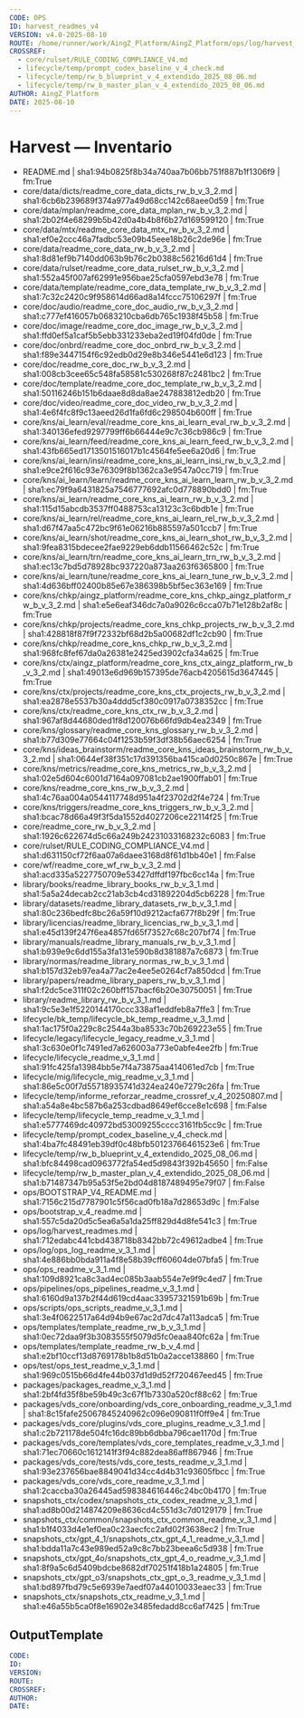 ```yaml
---
CODE: OPS
ID: harvest_readmes_v4
VERSION: v4.0-2025-08-10
ROUTE: /home/runner/work/AingZ_Platform/AingZ_Platform/ops/log/harvest_readmes.md
CROSSREF:
  - core/rulset/RULE_CODING_COMPLIANCE_V4.md
  - lifecycle/temp/prompt_codex_baseline_v_4_check.md
  - lifecycle/temp/rw_b_blueprint_v_4_extendido_2025_08_06.md
  - lifecycle/temp/rw_b_master_plan_v_4_extendido_2025_08_06.md
AUTHOR: AingZ_Platform
DATE: 2025-08-10
---
```

# Harvest — Inventario

- README.md | sha1:94b0825f8b34a740aa7b06bb751f887b1f1306f9 | fm:True
- core/data/dicts/readme_core_data_dicts_rw_b_v_3_2.md | sha1:6cb6b239689f374a977a49d68cc142c68aee0d59 | fm:True
- core/data/mplan/readme_core_data_mplan_rw_b_v_3_2.md | sha1:2b02f4e68299b5b42d0a4b4b8f6b27d169599120 | fm:True
- core/data/mtx/readme_core_data_mtx_rw_b_v_3_2.md | sha1:ef0e2ccc46a7fadbc53e09b45eee18b26c2de96e | fm:True
- core/data/readme_core_data_rw_b_v_3_2.md | sha1:8d81ef9b7140dd063b9b76c2b0388c56216d61d4 | fm:True
- core/data/rulset/readme_core_data_rulset_rw_b_v_3_2.md | sha1:552a45f007af62991e956bae25cfa0597ebd3e78 | fm:True
- core/data/template/readme_core_data_template_rw_b_v_3_2.md | sha1:7c32c2420c9f958614d66ad8a14fccc75106297f | fm:True
- core/doc/audio/readme_core_doc_audio_rw_b_v_3_2.md | sha1:c777ef416057b0683210cba6db765c1938f45b58 | fm:True
- core/doc/image/readme_core_doc_image_rw_b_v_3_2.md | sha1:ffd0ef5a1caf5b5ebb331233eba2ed19f04fd0de | fm:True
- core/doc/onbrd/readme_core_doc_onbrd_rw_b_v_3_2.md | sha1:f89e3447154f6c92edb0d29e8b346e5441e6d123 | fm:True
- core/doc/readme_core_doc_rw_b_v_3_2.md | sha1:008cb3cee65c548fa58581c530268f87c2481bc2 | fm:True
- core/doc/template/readme_core_doc_template_rw_b_v_3_2.md | sha1:50116246b151b6daae8d8da8ae247883812edb20 | fm:True
- core/doc/video/readme_core_doc_video_rw_b_v_3_2.md | sha1:4e6f4fc8f9c13aeed26d1fa6fd6c298504b600ff | fm:True
- core/kns/ai_learn/eval/readme_core_kns_ai_learn_eval_rw_b_v_3_2.md | sha1:340136efed9297799ff6b66444e9c7c36cb986c9 | fm:True
- core/kns/ai_learn/feed/readme_core_kns_ai_learn_feed_rw_b_v_3_2.md | sha1:43fb665ed1713501516017b1c4564fe5ee6a20d6 | fm:True
- core/kns/ai_learn/insi/readme_core_kns_ai_learn_insi_rw_b_v_3_2.md | sha1:e9ce2f616c93e76309f8b1362ca3e9547a0cc719 | fm:True
- core/kns/ai_learn/learn/readme_core_kns_ai_learn_learn_rw_b_v_3_2.md | sha1:ec79f9a6431825a7546777692afc0d778890bdd0 | fm:True
- core/kns/ai_learn/readme_core_kns_ai_learn_rw_b_v_3_2.md | sha1:115d15abcdb3537ff0488753ca13123c3c6bdb1e | fm:True
- core/kns/ai_learn/rel/readme_core_kns_ai_learn_rel_rw_b_v_3_2.md | sha1:d67f47aa5c472bc9f61e06216b885597a501ccb7 | fm:True
- core/kns/ai_learn/shot/readme_core_kns_ai_learn_shot_rw_b_v_3_2.md | sha1:9fea8315bdecee2fae9229eb6ddb11566462c52c | fm:True
- core/kns/ai_learn/trn/readme_core_kns_ai_learn_trn_rw_b_v_3_2.md | sha1:ec13c7bd5d78928bc937220a873aa263f6365800 | fm:True
- core/kns/ai_learn/tune/readme_core_kns_ai_learn_tune_rw_b_v_3_2.md | sha1:4d636bff02400b85e67e386398b5bf5ec363e169 | fm:True
- core/kns/chkp/aingz_platform/readme_core_kns_chkp_aingz_platform_rw_b_v_3_2.md | sha1:e5e6eaf346dc7a0a9026c6cca07b71e128b2af8c | fm:True
- core/kns/chkp/projects/readme_core_kns_chkp_projects_rw_b_v_3_2.md | sha1:428818f87f9f72332bf68d2b5a00682df1c2cb90 | fm:True
- core/kns/chkp/readme_core_kns_chkp_rw_b_v_3_2.md | sha1:968fc8fef67da0a26381e2425ed3902cfa34a625 | fm:True
- core/kns/ctx/aingz_platform/readme_core_kns_ctx_aingz_platform_rw_b_v_3_2.md | sha1:49013e6d969b157395de76acb4205615d3647445 | fm:True
- core/kns/ctx/projects/readme_core_kns_ctx_projects_rw_b_v_3_2.md | sha1:ea2878e5537b30a4ddd5cf380c0917a0738352cc | fm:True
- core/kns/ctx/readme_core_kns_ctx_rw_b_v_3_2.md | sha1:967af8d44680ded1f8d120076b66fd9db4ea2349 | fm:True
- core/kns/glossary/readme_core_kns_glossary_rw_b_v_3_2.md | sha1:b77d309e77664c04f1253b59f3df38b56aec6254 | fm:True
- core/kns/ideas_brainstorm/readme_core_kns_ideas_brainstorm_rw_b_v_3_2.md | sha1:0644ef38f351c17d391356ba415ca0d0250c867e | fm:True
- core/kns/metrics/readme_core_kns_metrics_rw_b_v_3_2.md | sha1:02e5d604c6001d7164a097081cb2ae1900ffab01 | fm:True
- core/kns/readme_core_kns_rw_b_v_3_2.md | sha1:4c76aa004a0544117748d951a4f23702d2f4e724 | fm:True
- core/kns/triggers/readme_core_kns_triggers_rw_b_v_3_2.md | sha1:bcac78d66a49f3f5da1552d4027206ce22114f25 | fm:True
- core/readme_core_rw_b_v_3_2.md | sha1:1926c622674d5c66a249b24231033168232c6083 | fm:True
- core/rulset/RULE_CODING_COMPLIANCE_V4.md | sha1:d631150cf72f6aa07a6daee3168d8f61d1bb40e1 | fm:False
- core/wf/readme_core_wf_rw_b_v_3_2.md | sha1:acd335a5227750709e53427dffdf197fbc6cc14a | fm:True
- library/books/readme_library_books_rw_b_v_3_1.md | sha1:5a5a24decab2cc21ab3cb4cd31892204d5cb6228 | fm:True
- library/datasets/readme_library_datasets_rw_b_v_3_1.md | sha1:80c236bedfc8bc26a59f10d9212acfa677f8b29f | fm:True
- library/licencias/readme_library_licencias_rw_b_v_3_1.md | sha1:e45d139f247f6ea4857fd65f73527c68c207bf74 | fm:True
- library/manuals/readme_library_manuals_rw_b_v_3_1.md | sha1:b939e9c6dd155a3fa131e590b8d381887a7c6873 | fm:True
- library/normas/readme_library_normas_rw_b_v_3_1.md | sha1:b157d32eb97ea4a77ac2e4ee5e0264cf7a850dcd | fm:True
- library/papers/readme_library_papers_rw_b_v_3_1.md | sha1:f2dc5ce311f02c260bff157bacf6b20e30750051 | fm:True
- library/readme_library_rw_b_v_3_1.md | sha1:9c5e3e1f5220144170ccc338af1eddfeb8a7ffe3 | fm:True
- lifecycle/bk_temp/lifecycle_bk_temp_readme_v_3_1.md | sha1:1ac175f0a229c8c2544a3ba8533c70b269223e55 | fm:True
- lifecycle/legacy/lifecycle_legacy_readme_v_3_1.md | sha1:3c630e0f1c7491ed7a626003a773e0abfe4ee2fb | fm:True
- lifecycle/lifecycle_readme_v_3_1.md | sha1:91fc425fa13984bb5e7f4a73875aa414061ed7cb | fm:True
- lifecycle/mig/lifecycle_mig_readme_v_3_1.md | sha1:86e5c00f7d55718935741d324ea240e7279c26fa | fm:True
- lifecycle/temp/informe_reforzar_readme_crossref_v_4_20250807.md | sha1:a54a8e4bc587b6a253cdbad8649ef6cce8e1c698 | fm:False
- lifecycle/temp/lifecycle_temp_readme_v_3_1.md | sha1:e5777469dc40972bd53009255cccc3161fb5cc9c | fm:True
- lifecycle/temp/prompt_codex_baseline_v_4_check.md | sha1:4ba7fc48491eb39df0c48bfb50123766461523e6 | fm:True
- lifecycle/temp/rw_b_blueprint_v_4_extendido_2025_08_06.md | sha1:bfc84498cad0963772fa54ed5d9843f392b45650 | fm:False
- lifecycle/temp/rw_b_master_plan_v_4_extendido_2025_08_06.md | sha1:b71487347b95a53f5e2bd04d8187489495e79f07 | fm:False
- ops/BOOTSTRAP_V4_README.md | sha1:7156c215d7787901c5f56cad0fb18a7d28653d9c | fm:False
- ops/bootstrap_v_4_readme.md | sha1:557c5da20d5c5ea6a5a1da25ff829d4d8fe541c3 | fm:True
- ops/log/harvest_readmes.md | sha1:712edabc441cbd438718b8342bb72c49612adbe4 | fm:True
- ops/log/ops_log_readme_v_3_1.md | sha1:4e886bb0bda911a4f8e58b39cff60604de07bfa5 | fm:True
- ops/ops_readme_v_3_1.md | sha1:109d8921ca8c3ad4ec085b3aab554e7e9f9c4ed7 | fm:True
- ops/pipelines/ops_pipelines_readme_v_3_1.md | sha1:6160d9a137b2f44d619cd4aac33957321591b69b | fm:True
- ops/scripts/ops_scripts_readme_v_3_1.md | sha1:3e4f0622517a64d94b9e67ac2d7dc47a113adca5 | fm:True
- ops/templates/template_readme_rw_b_v_3_1.md | sha1:0ec72daa9f3b3083555f5079d5fc0eaa840fc62a | fm:True
- ops/templates/template_readme_rw_b_v_4.md | sha1:e2bf10ccf13d8769178b1b8d51b0a2acce138860 | fm:True
- ops/test/ops_test_readme_v_3_1.md | sha1:969c0515b66d4fe44b037d1d9d52f720467eed45 | fm:True
- packages/packages_readme_v_3_1.md | sha1:2bf4fd35f8be59b49c3c67f1b7330a520cf88c62 | fm:True
- packages/vds_core/onboarding/vds_core_onboarding_readme_v_3_1.md | sha1:8c15fafe25067845240962c096e090811f0ff9e4 | fm:True
- packages/vds_core/plugins/vds_core_plugins_readme_v_3_1.md | sha1:c2b721178de504fc16dc89bb6dbba796cae1170d | fm:True
- packages/vds_core/templates/vds_core_templates_readme_v_3_1.md | sha1:71ec70660c1612141f3f94c882dea86aff867946 | fm:True
- packages/vds_core/tests/vds_core_tests_readme_v_3_1.md | sha1:93e237656bae8849041d34cc4d4b31c93605fbcc | fm:True
- packages/vds_core/vds_core_readme_v_3_1.md | sha1:2caccba30a26445ad598384616446c24bc0b4170 | fm:True
- snapshots_ctx/codex/snapshots_ctx_codex_readme_v_3_1.md | sha1:ad8b00d214874209e8636cd4c551d3c7d0129179 | fm:True
- snapshots_ctx/common/snapshots_ctx_common_readme_v_3_1.md | sha1:b1f4033d4e1ef0ea0c23aecfcc2afd02f3638ec2 | fm:True
- snapshots_ctx/gpt_4_1/snapshots_ctx_gpt_4_1_readme_v_3_1.md | sha1:bdda11a7c43e989ed52a9c8c7bb23beea6c5d938 | fm:True
- snapshots_ctx/gpt_4o/snapshots_ctx_gpt_4_o_readme_v_3_1.md | sha1:8f9a5c6d5409bdcbe8682df70251f418b1a24805 | fm:True
- snapshots_ctx/gpt_o3/snapshots_ctx_gpt_o_3_readme_v_3_1.md | sha1:bd897fbd79c5e6939e7aedf07a44010033eaec33 | fm:True
- snapshots_ctx/snapshots_ctx_readme_v_3_1.md | sha1:e46a55b5ca0f8e16902e3485fedadd8cc6af7425 | fm:True

## OutputTemplate
```yaml
CODE:
ID:
VERSION:
ROUTE:
CROSSREF:
AUTHOR:
DATE:
```
